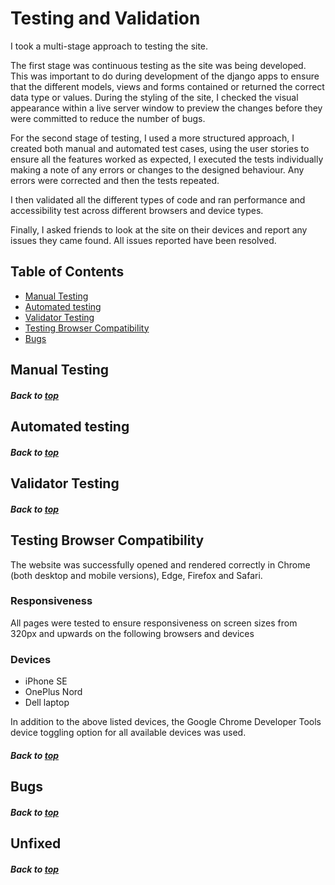 # Testing and Validation

I took a multi-stage approach to testing the site.

The first stage was continuous testing as the site was being developed. This was important to do during development of the django apps to ensure that the different models, views and forms contained or returned the correct data type or values. During the styling of the site, I checked the visual appearance within a live server window to preview the changes before they were committed to reduce the number of bugs.

For the second stage of testing, I used a more structured approach, I created both manual and automated test cases, using the user stories to ensure all the features worked as expected, I executed the tests individually making a note of any errors or changes to the designed behaviour. Any errors were corrected and then the tests repeated.

I then validated all the different types of code and ran performance and accessibility test across different browsers and device types.

Finally, I asked friends to look at the site on their devices and report any issues they came found. All issues reported have been resolved. 


## Table of Contents 
 - [Manual Testing](#manual-testing)
 - [Automated testing](#automated-testing)
 - [Validator Testing](#validator-testing)
 - [Testing Browser Compatibility](#testing-browser-compatibility)
 - [Bugs](#bugs)



 ## Manual Testing

 ##### Back to [top](#table-of-contents)

 ## Automated testing

 ##### Back to [top](#table-of-contents)

 ## Validator Testing

 ##### Back to [top](#table-of-contents)

 ## Testing Browser Compatibility

The website was successfully opened and rendered correctly in Chrome (both desktop and mobile versions), Edge, Firefox and Safari.

### Responsiveness
All pages were tested to ensure responsiveness on screen sizes from 320px and upwards on the following browsers and devices


### Devices
*   iPhone SE
*   OnePlus Nord
*   Dell laptop

In addition to the above listed devices, the Google Chrome Developer Tools device toggling option for all available devices was used.

##### Back to [top](#table-of-contents)

## Bugs

##### Back to [top](#table-of-contents)

## Unfixed 

##### Back to [top](#table-of-contents)


